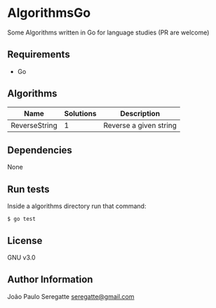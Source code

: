 # AlgorithmsGo

Some Algorithms written in Go for language studies (PR are welcome)

## Requirements

- Go

## Algorithms

| Name 						          | Solutions 								            | Description 										                  |
|---------------------------|---------------------------------------|---------------------------------------------------|
| ReverseString			        | 1 								                    | Reverse a given string            								|       

Dependencies
------------

None


Run tests
----------------

Inside a algorithms directory run that command:

```shell
$ go test
```

License
-------

GNU v3.0

Author Information
------------------
João Paulo Seregatte <seregatte@gmail.com>